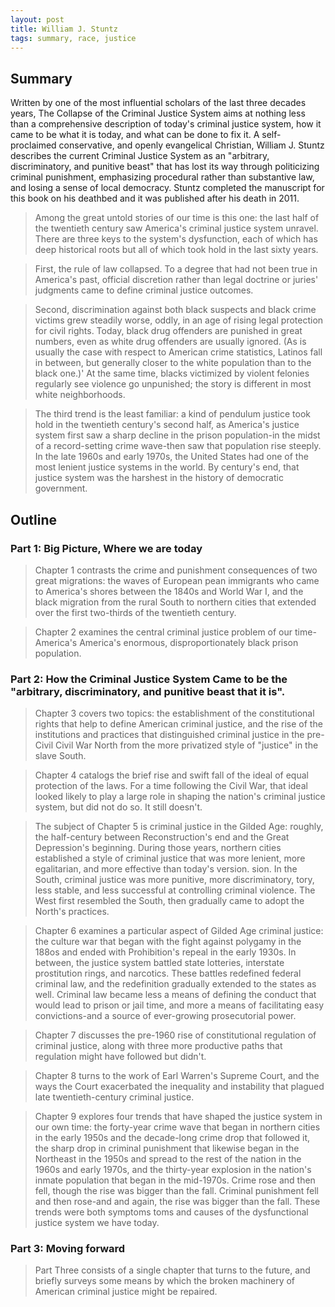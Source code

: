 ```yaml
---
layout: post
title: William J. Stuntz
tags: summary, race, justice
---
```


## Summary

Written by one of the most influential scholars of the last three decades years, The Collapse of the Criminal Justice System aims at nothing less than a comprehensive description of today's criminal justice system, how it came to be what it is today, and what can be done to fix it. A self-proclaimed conservative, and openly evangelical Christian, William J. Stuntz describes the current Criminal Justice System as an "arbitrary, discriminatory, and punitive beast" that has lost its way through politicizing criminal punishment, emphasizing procedural rather than substantive law, and losing a sense of local democracy. Stuntz completed the manuscript for this book on his deathbed and it was published after his death in 2011.

> Among the great untold stories of our time is this one: the last half of the twentieth century saw America's criminal justice system unravel. There are three keys to the system's dysfunction, each of which has deep historical roots but all of which took hold in the last sixty years.

> First, the rule of law collapsed. To a degree that had not been true in America's past, official discretion rather than legal doctrine or juries' judgments came to define criminal justice outcomes.

> Second, discrimination against both black suspects and black crime victims grew steadily worse, oddly, in an age of rising legal protection for civil rights. Today, black drug offenders are punished in great numbers, even as white drug offenders are usually ignored. (As is usually the case with respect to American crime statistics, Latinos fall in between, but generally closer to the white population than to the black one.)' At the same time, blacks victimized by violent felonies regularly see violence go unpunished; the story is different in most white neighborhoods.

> The third trend is the least familiar: a kind of pendulum justice took hold in the twentieth century's second half, as America's justice system first saw a sharp decline in the prison population-in the midst of a record-setting crime wave-then saw that population rise steeply. In the late 1960s and early 1970s, the United States had one of the most lenient justice systems in the world. By century's end, that justice system was the harshest in the history of democratic government.

## Outline

### Part 1: Big Picture, Where we are today

> Chapter 1 contrasts the crime and punishment consequences of two great migrations: the waves of European pean immigrants who came to America's shores between the 1840s and World War I, and the black migration from the rural South to northern cities that extended over the first two-thirds of the twentieth century.

> Chapter 2 examines the central criminal justice problem of our time-America's America's enormous, disproportionately black prison population.

### Part 2: How the Criminal Justice System Came to be the "arbitrary, discriminatory, and punitive beast that it is".

> Chapter 3 covers two topics: the establishment of the constitutional rights that help to define American criminal justice, and the rise of the institutions and practices that distinguished criminal justice in the pre-Civil Civil War North from the more privatized style of "justice" in the slave South.

> Chapter 4 catalogs the brief rise and swift fall of the ideal of equal protection of the laws. For a time following the Civil War, that ideal looked likely to play a large role in shaping the nation's criminal justice system, but did not do so. It still doesn't.

> The subject of Chapter 5 is criminal justice in the Gilded Age: roughly, the half-century between Reconstruction's end and the Great Depression's beginning. During those years, northern cities established a style of criminal justice that was more lenient, more egalitarian, and more effective than today's version. sion. In the South, criminal justice was more punitive, more discriminatory, tory, less stable, and less successful at controlling criminal violence. The West first resembled the South, then gradually came to adopt the North's practices.

> Chapter 6 examines a particular aspect of Gilded Age criminal justice: the culture war that began with the fight against polygamy in the 188os and ended with Prohibition's repeal in the early 1930s. In between, the justice system battled state lotteries, interstate prostitution rings, and narcotics. These battles redefined federal criminal law, and the redefinition gradually extended to the states as well. Criminal law became less a means of defining the conduct that would lead to prison or jail time, and more a means of facilitating easy convictions-and a source of ever-growing prosecutorial power.

> Chapter 7 discusses the pre-1960 rise of constitutional regulation of criminal justice, along with three more productive paths that regulation might have followed but didn't.

> Chapter 8 turns to the work of Earl Warren's Supreme Court, and the ways the Court exacerbated the inequality and instability that plagued late twentieth-century criminal justice.

> Chapter 9 explores four trends that have shaped the justice system in our own time: the forty-year crime wave that began in northern cities in the early 1950s and the decade-long crime drop that followed it, the sharp drop in criminal punishment that likewise began in the Northeast in the 1950s and spread to the rest of the nation in the 1960s and early 1970s, and the thirty-year explosion in the nation's inmate population that began in the mid-1970s. Crime rose and then fell, though the rise was bigger than the fall. Criminal punishment fell and then rose-and and again, the rise was bigger than the fall. These trends were both symptoms toms and causes of the dysfunctional justice system we have today.

### Part 3: Moving forward

> Part Three consists of a single chapter that turns to the future, and briefly surveys some means by which the broken machinery of American criminal justice might be repaired.
